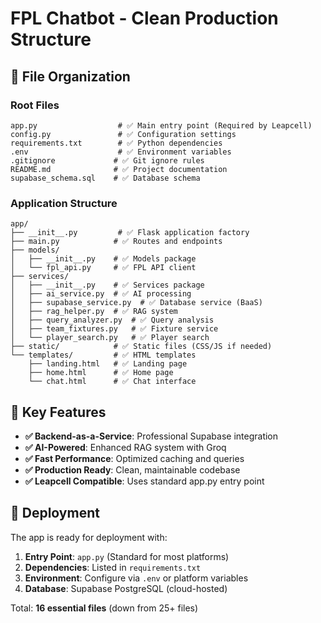 # FPL Chatbot - Clean Production Structure

## 📁 File Organization

### Root Files
```
app.py                  # ✅ Main entry point (Required by Leapcell)
config.py               # ✅ Configuration settings
requirements.txt        # ✅ Python dependencies
.env                    # ✅ Environment variables
.gitignore             # ✅ Git ignore rules
README.md              # ✅ Project documentation
supabase_schema.sql    # ✅ Database schema
```

### Application Structure
```
app/
├── __init__.py         # ✅ Flask application factory
├── main.py            # ✅ Routes and endpoints
├── models/
│   ├── __init__.py    # ✅ Models package
│   └── fpl_api.py     # ✅ FPL API client
├── services/
│   ├── __init__.py    # ✅ Services package
│   ├── ai_service.py  # ✅ AI processing
│   ├── supabase_service.py  # ✅ Database service (BaaS)
│   ├── rag_helper.py  # ✅ RAG system
│   ├── query_analyzer.py  # ✅ Query analysis
│   ├── team_fixtures.py   # ✅ Fixture service
│   └── player_search.py   # ✅ Player search
├── static/            # ✅ Static files (CSS/JS if needed)
└── templates/         # ✅ HTML templates
    ├── landing.html   # ✅ Landing page
    ├── home.html      # ✅ Home page
    └── chat.html      # ✅ Chat interface
```

## 🎯 Key Features

- **✅ Backend-as-a-Service**: Professional Supabase integration
- **✅ AI-Powered**: Enhanced RAG system with Groq
- **✅ Fast Performance**: Optimized caching and queries
- **✅ Production Ready**: Clean, maintainable codebase
- **✅ Leapcell Compatible**: Uses standard app.py entry point

## 🚀 Deployment

The app is ready for deployment with:
1. **Entry Point**: `app.py` (Standard for most platforms)
2. **Dependencies**: Listed in `requirements.txt`
3. **Environment**: Configure via `.env` or platform variables
4. **Database**: Supabase PostgreSQL (cloud-hosted)

Total: **16 essential files** (down from 25+ files)
